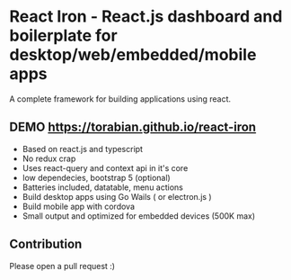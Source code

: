 # React Iron - React.js dashboard and boilerplate for desktop/web/embedded/mobile apps

A complete framework for building applications using react.

## DEMO https://torabian.github.io/react-iron

* Based on react.js and typescript
* No redux crap
* Uses react-query and context api in it's core
* low dependecies, bootstrap 5 (optional)
* Batteries included, datatable, menu actions
* Build desktop apps using Go Wails ( or electron.js )
* Build mobile app with cordova
* Small output and optimized for embedded devices (500K max)


## Contribution

Please open a pull request :)